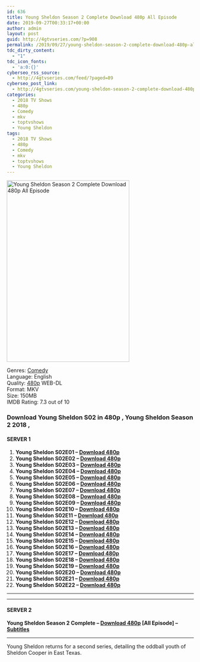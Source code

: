 ```yaml
---
id: 636
title: Young Sheldon Season 2 Complete Download 480p All Episode
date: 2019-09-27T00:33:17+00:00
author: admin
layout: post
guid: http://4gtvseries.com/?p=908
permalink: /2019/09/27/young-sheldon-season-2-complete-download-480p-all-episode/
tdc_dirty_content:
  - "1"
tdc_icon_fonts:
  - 'a:0:{}'
cyberseo_rss_source:
  - http://4gtvseries.com/feed/?paged=89
cyberseo_post_link:
  - http://4gtvseries.com/young-sheldon-season-2-complete-download-480p-all-episode/
categories:
  - 2018 TV Shows
  - 480p
  - Comedy
  - mkv
  - toptvshows
  - Young Sheldon
tags:
  - 2018 TV Shows
  - 480p
  - Comedy
  - mkv
  - toptvshows
  - Young Sheldon
---
```

<img loading="lazy" class="aligncenter" src="https://1.bp.blogspot.com/-OUZ7TRalTfg/XY1Yl88KINI/AAAAAAAAAQw/MwbA8FengaQgwhnxXf8cmxBwsgVVNovWgCK4BGAYYCw/s1600/Young%2BSheldon%2BSeason%2B2.jpg" alt="Young Sheldon Season 2 Complete Download 480p All Episode" width="330" height="488" />

Genres:&nbsp;<a href="http://4gtvseries.com/tag/comedy/" data-wpel-link="internal">Comedy</a>  
Language: English  
Quality:&nbsp;<a href="http://4gtvseries.com/tag/480p/" data-wpel-link="internal">480p</a> WEB-DL  
Format: MKV  
Size: 150MB  
IMDB Rating: 7.3 out of 10

### **Download Young Sheldon S02 in 480p , Young Sheldon Season 2 2018 ,&nbsp;**

#### <span><strong>SERVER 1</strong></span>

  1. **Young Sheldon S02E01 – <a href="http://slink.dl480p.xyz/TBSzbCAG" data-wpel-link="external" target="_blank" rel="nofollow external noopener noreferrer" class="wpel-icon-left"><i class="wpel-icon fa fa-download" aria-hidden="true"></i>Download 480p</a>**
  2. **Young Sheldon S02E02 – <a href="http://slink.dl480p.xyz/yQWrwZ1" data-wpel-link="external" target="_blank" rel="nofollow external noopener noreferrer" class="wpel-icon-left"><i class="wpel-icon fa fa-download" aria-hidden="true"></i>Download 480p</a>**
  3. **Young Sheldon S02E03 – <a href="http://slink.dl480p.xyz/JmCfU8" data-wpel-link="external" target="_blank" rel="nofollow external noopener noreferrer" class="wpel-icon-left"><i class="wpel-icon fa fa-download" aria-hidden="true"></i>Download 480p</a>**
  4. **Young Sheldon S02E04 – <a href="http://slink.dl480p.xyz/pXap" data-wpel-link="external" target="_blank" rel="nofollow external noopener noreferrer" class="wpel-icon-left"><i class="wpel-icon fa fa-download" aria-hidden="true"></i>Download 480p</a>**
  5. **Young Sheldon S02E05 – <a href="http://slink.dl480p.xyz/L30GQ" data-wpel-link="external" target="_blank" rel="nofollow external noopener noreferrer" class="wpel-icon-left"><i class="wpel-icon fa fa-download" aria-hidden="true"></i>Download 480p</a>**
  6. **Young Sheldon S02E06 – <a href="http://slink.dl480p.xyz/uLWud" data-wpel-link="external" target="_blank" rel="nofollow external noopener noreferrer" class="wpel-icon-left"><i class="wpel-icon fa fa-download" aria-hidden="true"></i>Download 480p</a>**
  7. **Young Sheldon S02E07 – <a href="http://slink.dl480p.xyz/L48KnB" data-wpel-link="external" target="_blank" rel="nofollow external noopener noreferrer" class="wpel-icon-left"><i class="wpel-icon fa fa-download" aria-hidden="true"></i>Download 480p</a>**
  8. **Young Sheldon S02E08 – <a href="http://slink.dl480p.xyz/y5U9r" data-wpel-link="external" target="_blank" rel="nofollow external noopener noreferrer" class="wpel-icon-left"><i class="wpel-icon fa fa-download" aria-hidden="true"></i>Download 480p</a>**
  9. **Young Sheldon S02E09 – <a href="http://slink.dl480p.xyz/ivsBTiUr" data-wpel-link="external" target="_blank" rel="nofollow external noopener noreferrer" class="wpel-icon-left"><i class="wpel-icon fa fa-download" aria-hidden="true"></i>Download 480p</a>**
 10. **Young Sheldon S02E10 – <a href="http://slink.dl480p.xyz/m20agC7" data-wpel-link="external" target="_blank" rel="nofollow external noopener noreferrer" class="wpel-icon-left"><i class="wpel-icon fa fa-download" aria-hidden="true"></i>Download 480p</a>**
 11. **Young Sheldon S02E11 – <a href="http://slink.dl480p.xyz/MaRMv" data-wpel-link="external" target="_blank" rel="nofollow external noopener noreferrer" class="wpel-icon-left"><i class="wpel-icon fa fa-download" aria-hidden="true"></i>Download 480p</a>**
 12. **Young Sheldon S02E12 – <a href="http://slink.dl480p.xyz/vDQzQWkI" data-wpel-link="external" target="_blank" rel="nofollow external noopener noreferrer" class="wpel-icon-left"><i class="wpel-icon fa fa-download" aria-hidden="true"></i>Download 480p</a>**
 13. **Young Sheldon S02E13 – <a href="http://slink.dl480p.xyz/N5qPAD" data-wpel-link="external" target="_blank" rel="nofollow external noopener noreferrer" class="wpel-icon-left"><i class="wpel-icon fa fa-download" aria-hidden="true"></i>Download 480p</a>**
 14. **Young Sheldon S02E14 – <a href="http://slink.dl480p.xyz/rguw8" data-wpel-link="external" target="_blank" rel="nofollow external noopener noreferrer" class="wpel-icon-left"><i class="wpel-icon fa fa-download" aria-hidden="true"></i>Download 480p</a>**
 15. **Young Sheldon S02E15 – <a href="http://slink.dl480p.xyz/14trr9p6" data-wpel-link="external" target="_blank" rel="nofollow external noopener noreferrer" class="wpel-icon-left"><i class="wpel-icon fa fa-download" aria-hidden="true"></i>Download 480p</a>**
 16. **Young Sheldon S02E16 – <a href="http://slink.dl480p.xyz/ANFjh" data-wpel-link="external" target="_blank" rel="nofollow external noopener noreferrer" class="wpel-icon-left"><i class="wpel-icon fa fa-download" aria-hidden="true"></i>Download 480p</a>**
 17. **Young Sheldon S02E17 – <a href="http://slink.dl480p.xyz/6hZAN" data-wpel-link="external" target="_blank" rel="nofollow external noopener noreferrer" class="wpel-icon-left"><i class="wpel-icon fa fa-download" aria-hidden="true"></i>Download 480p</a>**
 18. **Young Sheldon S02E18 – <a href="http://slink.dl480p.xyz/N5LQ4yd" data-wpel-link="external" target="_blank" rel="nofollow external noopener noreferrer" class="wpel-icon-left"><i class="wpel-icon fa fa-download" aria-hidden="true"></i>Download 480p</a>**
 19. **Young Sheldon S02E19 – <a href="http://slink.dl480p.xyz/NTGBnbF" data-wpel-link="external" target="_blank" rel="nofollow external noopener noreferrer" class="wpel-icon-left"><i class="wpel-icon fa fa-download" aria-hidden="true"></i>Download 480p</a>**
 20. **Young Sheldon S02E20 – <a href="http://slink.dl480p.xyz/mra6AdpJ" data-wpel-link="external" target="_blank" rel="nofollow external noopener noreferrer" class="wpel-icon-left"><i class="wpel-icon fa fa-download" aria-hidden="true"></i>Download 480p</a>**
 21. **Young Sheldon S02E21 – <a href="http://slink.dl480p.xyz/99XVnVQM" data-wpel-link="external" target="_blank" rel="nofollow external noopener noreferrer" class="wpel-icon-left"><i class="wpel-icon fa fa-download" aria-hidden="true"></i>Download 480p</a>**
 22. **Young Sheldon S02E22 – <a href="http://slink.dl480p.xyz/QpQYxYU1" data-wpel-link="external" target="_blank" rel="nofollow external noopener noreferrer" class="wpel-icon-left"><i class="wpel-icon fa fa-download" aria-hidden="true"></i>Download 480p</a>**

* * *

* * *

#### <span><strong>SERVER 2</strong></span>

**Young Sheldon Season 2 Complete – <a href="http://dl480p.xyz/677/" data-wpel-link="external" target="_blank" rel="nofollow external noopener noreferrer" class="wpel-icon-left"><i class="wpel-icon fa fa-download" aria-hidden="true"></i>Download 480p</a> [All Episode] – <a href="https://subscene.com/subtitles/young-sheldon-second-season" data-wpel-link="external" target="_blank" rel="nofollow external noopener noreferrer" class="wpel-icon-left"><i class="wpel-icon fa fa-download" aria-hidden="true"></i>Subtitles</a>**

* * *

Young Sheldon returns for a second series, detailing the oddball youth of Sheldon Cooper in East Texas.

<div align="center">
</div>